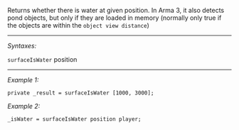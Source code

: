 Returns whether there is water at given position. In Arma 3, it also detects pond objects, but only if they are loaded in memory (normally only true if the objects are within the `object view distance`)


---
*Syntaxes:*

`surfaceIsWater` position

---
*Example 1:*

```sqf
private _result = surfaceIsWater [1000, 3000];
```

*Example 2:*

```sqf
_isWater = surfaceIsWater position player;
```